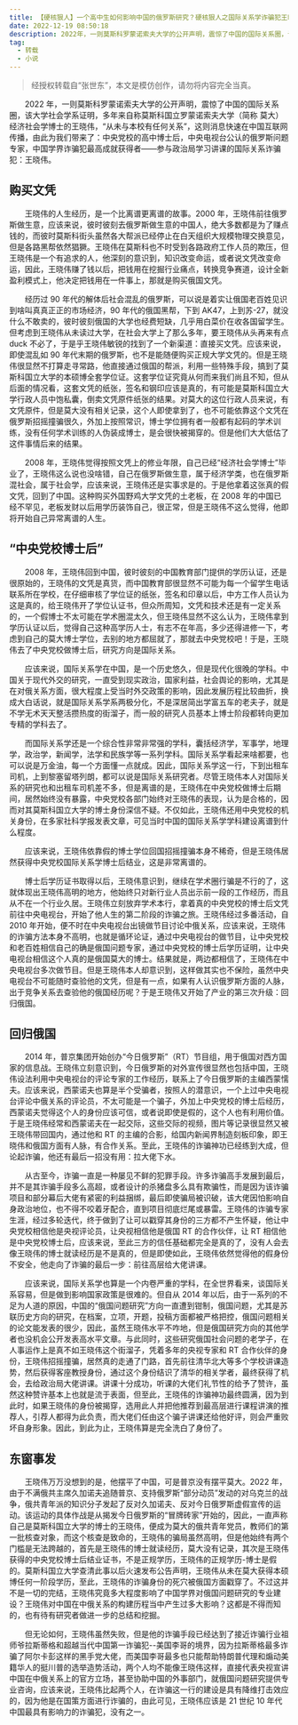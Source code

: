 ```yaml
---
title: 【硬核狠人】一个高中生如何影响中国的俄罗斯研究？硬核狠人之国际关系学诈骗犯王晓伟（转载）
date: 2022-12-19 08:50:18
description: 2022年，一则莫斯科罗蒙诺索夫大学的公开声明，震惊了中国的国际关系圈，该大学社会学系证明，多年来自称莫斯科国立罗蒙诺索夫大学（简称 莫大）经济社会学博士的王晓伟，“从未与本校有任何关系”，这则消息快速在中国互联网传播，由此为我们带来了：中央党校的高中博士后，中央电视台公认的俄罗斯问题专家，中国学界诈骗犯最高成就获得者--参与政治局学习讲课的国际关系诈骗犯：王晓伟。
tag: 
  - 转载
  - 小说
---
```


> 经授权转载自“张世东”，本文是模仿创作，请勿将内容完全当真。

　　2022 年，一则莫斯科罗蒙诺索夫大学的公开声明，震惊了中国的国际关系圈，该大学社会学系证明，多年来自称莫斯科国立罗蒙诺索夫大学（简称 莫大）经济社会学博士的王晓伟，“从未与本校有任何关系”，这则消息快速在中国互联网传播，由此为我们带来了：中央党校的高中博士后，中央电视台公认的俄罗斯问题专家，中国学界诈骗犯最高成就获得者——参与政治局学习讲课的国际关系诈骗犯：王晓伟。

## 购买文凭

　　王晓伟的人生经历，是一个比离谱更离谱的故事。2000 年，王晓伟前往俄罗斯做生意，应该来说，彼时彼刻去俄罗斯做生意的中国人，绝大多数都是为了赚点钱的，而彼时莫斯科街头虽然各大帮派已经停止在白天组织大规模物理交换意见，但是各路黑帮依然猖獗。王晓伟在莫斯科也不时受到各路政府工作人员的欺压，但王晓伟是一个有追求的人，他深刻的意识到，知识改变命运，或者说文凭改变命运，因此，王晓伟赚了钱以后，把钱用在挖掘行业痛点，转换竞争赛道，设计全新盈利模式上，他决定把钱用在一件事上，那就是购买俄国文凭。

　　经历过 90 年代的解体后社会混乱的俄罗斯，可以说是着实让俄国老百姓见识到啥叫真真正正的市场经济，90 年代的俄国黑帮，下到 AK47，上到苏-27，就没什么不敢卖的，彼时彼刻俄国的大学也经费短缺，几乎用白菜价在收各国留学生。但考虑到王晓伟从未读过大学，在社会大学上了那么多年，要王晓伟从头再来有点 duck 不必了，于是乎王晓伟敏锐的找到了一个新渠道：直接买文凭。应该来说，即使混乱如 90 年代末期的俄罗斯，也不是能随便购买正规大学文凭的。但是王晓伟很显然不打算走寻常路，他直接通过俄国的帮派，利用一些特殊手段，搞到了莫斯科国立大学的本硕博全套学位证。这套学位证究竟从何而来我们尚且不知，但从后面的情况看，这套文凭的纸张，签名和钢印应该是真的，有可能是莫斯科国立大学行政人员中饱私囊，倒卖文凭原件纸张的结果。对莫大的这位行政人员来说，有文凭原件，但是莫大没有相关记录，这个人即使拿到了，也不可能依靠这个文凭在俄罗斯招摇撞骗很久，外加上按照常识，博士学位拥有者一般都有起码的学术训练，没有任何学术训练的人伪装成博士，是会很快被揭穿的。但是他们大大低估了这件事情后来的结果。

　　2008 年，王晓伟觉得按照文凭上的修业年限，自己已经“经济社会学博士”毕业了，王晓伟这么说也没啥错，自己在俄罗斯做生意，属于经济学类，也在俄罗斯混社会，属于社会学，应该来说，王晓伟还是实事求是的。于是他拿着这张真的假文凭，回到了中国。这种购买外国野鸡大学文凭的土老板，在 2008 年的中国已经不罕见，老板发财以后用学历装饰自己，很正常，但是王晓伟不这么觉得，他即将开始自己异常离谱的人生。

## “中央党校博士后”

　　2008 年，王晓伟回到中国，彼时彼刻的中国教育部门提供的学历认证，还是很原始的，王晓伟的文凭是真货，而中国教育部很显然不可能为每一个留学生电话联系所在学校，在仔细审核了学位证的纸张，签名和印章以后，中方工作人员认为这是真的，给王晓伟开了学位认证书，但众所周知，文凭和技术还是有一定关系的，一个假博士不太可能在学术圈混太久，但王晓伟显然不这么认为，王晓伟拿到学历认证以后，觉得自己这种高学历人士，有志不在年高，多少还得进修一下，考虑到自己的莫大博士学位，去别的地方都屈就了，那就去中央党校吧！于是，王晓伟去了中央党校做博士后，研究方向是国际关系。

　　应该来说，国际关系学在中国，是一个历史悠久，但是现代化很晚的学科。中国关于现代外交的研究，一直受到现实政治，国家利益，社会舆论的影响，尤其是在对俄关系方面，很大程度上受当时外交政策的影响，因此发展历程比较曲折，换成大白话说，就是国际关系学系两极分化，不是深居简出学富五车的老夫子，就是不学无术天天整活攒热度的街溜子，而一般的研究人员基本上博士阶段都转向更加专精的学科去了。

　　而国际关系学还是一个综合性非常非常强的学科，囊括经济学，军事学，地理学，政治学，新闻学，法学和民族学等一系列学科。国际关系学看起来啥都要，也可以说是万金油，每一个方面懂一点就成。因此，国际关系学这一行，下到出租车司机，上到黎塞留塔列朗，都可以说是国际关系研究者。尽管王晓伟本人对国际关系的研究也和出租车司机差不多，但是离谱的是，王晓伟在中央党校做博士后期间，居然始终没有暴露，中央党校各部门始终对王晓伟的表现，认为是合格的，因而对其莫斯科国立大学的博士身份深信不疑。不仅如此，王晓伟还用中央党校的机关身份，在多家社科学报发表文章，可见当时中国的国际关系学学科建设离谱到什么程度。

　　应该来说，王晓伟依靠假的博士学位回国招摇撞骗本身不稀奇，但是王晓伟居然获得中央党校国际关系学博士后结业，这是非常离谱的。

　　博士后学历证书取得以后，王晓伟意识到，继续在学术圈行骗是不行的了，这就体现出王晓伟高明的地方，他始终只对新行业人员出示前一段的工作经历，而且从不在一个行业久居。王晓伟立刻放弃学术本行，拿着真的中央党校的博士后文凭前往中央电视台，开始了他人生的第二阶段的诈骗之旅。王晓伟经过多番活动，自 2010 年开始，便不时在中央电视台出镜做节目讨论中俄关系，应该来说，王晓伟的诈骗方法本身不高明，也就是循环论证，通过中央电视台的做节目，让中央党校和老百姓相信自己的确是俄国问题专家，通过中央党校的博士后学历证明，让中央电视台相信这个人真的是俄国莫大的博士。结果就是，两边都相信了，王晓伟在中央电视台多次做节目。但是王晓伟本人却意识到，这样做其实也不保险，虽然中央电视台不可能随时查验他的文凭，但是有一点，如果有人认识俄罗斯方面的人脉，出于竞争关系去查验他的俄国经历呢？于是王晓伟又开始了产业的第三次升级：回归俄国。

## 回归俄国

　　2014 年，普京集团开始创办“今日俄罗斯”（RT）节目组，用于俄国对西方国家的信息战。王晓伟立刻意识到，今日俄罗斯的对外宣传很显然也包括中国，王晓伟设法利用中央电视台的评论专家的工作经历，联系上了今日俄罗斯的主编西蒙懦夫。应该来说，西蒙诺夫也算是半个受骗者，按照人的潜意识，一个上过中央电视台评论中俄关系的评论员，不太可能是一个骗子，外加上中央党校的博士后经历，西蒙诺夫觉得这个人的身份应该可信，或者说即使是假的，这个人也有利用价值。于是王晓伟经常和西蒙诺夫在一起交际，这些交际的视频，图片等记录很显然又被王晓伟带回国内，通过他和 RT 的主编的合影，给国内新闻界制造刻板印象，即王晓伟和俄国方面有人脉，有合作关系。至此，王晓伟的诈骗神功已经练到大成，但论起诈骗，他还有最后一招没有用：拉大佬下水。

　　从古至今，诈骗一直是一种屡见不鲜的犯罪手段。许多诈骗高手发展到最后，并不是其诈骗手段多么高超，或者设计的杀猪盘多么具有欺骗性，而是因为该诈骗项目和部分幕后大佬有紧密的利益捆绑，最后即使骗局被识破，该大佬因怕影响自身政治地位，也不得不咬着牙配合，直到项目彻底烂尾或暴雷。王晓伟的诈骗专家生涯，经过多轮迭代，终于做到了让可以戳穿其身份的三方都不产生怀疑，他让中央党校相信他是央视评论员，让央视相信他是俄国 RT 的合作伙伴，让 RT 相信他是中央党校博士后，应该来说，至此三方的信任基础都完全是真的了，没有人会去像王晓伟的博士就读经历是不是真的，但是即使如此，王晓伟依然觉得他的假身份不安全，他走向了诈骗的最后一步：前往高层给大佬讲课。

　　应该来说，国际关系学也算是一个内卷严重的学科，在全世界看来，谈国际关系容易，但是做到影响国家政策是很难的。但自从 2014 年以后，由于一系列的不足为人道的原因，中国的“俄国问题研究”方向一直遭到钳制，俄国问题，尤其是苏联历史方向的研究，在档案，立项，开题，投稿方面都被严格把控，俄国问题相关的论文能发表的很少，因此，虽然王晓伟水平不咋地，但是俄国研究方向的其他学者也没机会公开发表高水平文章。与此同时，这些研究俄国社会问题的老学子，在人事运作上是真不如王晓伟这个街溜子，凭着多年的央视专家和 RT 合作伙伴的身份，王晓伟招摇撞骗，居然真的走通了门路，首先前往清华北大等多个学校讲课造势，然后获得客座教授身份，通过这个身份结识了清华的相关学者，最终获得了机会，去给政治局大佬讲课。讲课十分成功，听课的大佬们礼节性的给予了赞许，虽然这种赞许基本上也就是流于表面，但至此，王晓伟的诈骗神功最终圆满，因为到此时，如果王晓伟的身份被揭穿，选用此人并把他推荐到最高层进行课程讲演的推荐人，引荐人都得为此负责，而大佬们任由这个骗子讲课还给他好评，则会严重败坏自身形象。因此，到此为止，王晓伟算是完全洗白了身份了。

## 东窗事发

　　王晓伟万万没想到的是，他摆平了中国，可是普京没有摆平莫大。2022 年，由于不满俄共主席久加诺夫追随普京、支持俄罗斯“部分动员”发动的对乌克兰的战争，俄共青年派的知识分子发起了反对久加诺夫、反对今日俄罗斯虚假宣传的运动。该运动的具体作战是从揭发今日俄罗斯的“冒牌砖家”开始的，因此，一直声称自己是莫斯科国立大学的博士的王晓伟，便成为莫大的俄共青年党员，教师们的第一批核查对象，而这个核查是致命的，王晓伟的骗局虽然高明，但是他始终有两个门槛是无法跨越的，首先是王晓伟的博士就读经历，莫大没有记录，其次是王晓伟获得的中央党校博士后结业证书，不是正规学历，王晓伟的正规学历-博士是假的。莫斯科国立大学查清此事以后火速发布公告声明，王晓伟从未在莫大获得本硕博任何一阶段学历，至此，王晓伟的诈骗身份的死穴被俄国方面戳穿了。不过这并不是一切的完结，王晓伟究竟多大程度影响了中国学界对俄国问题研究的专业建设？王晓伟对中国在中俄关系的构建历程当中产生过多大影响？这都是不得而知的，也有待有研究者做进一步的总结和挖掘。

　　但无论如何，王晓伟虽然失败，但是他的诈骗手段已经达到了接近诈骗行业祖师爷拉斯蒂格和超越当代中国第一诈骗犯--美国李哥的境界，因为拉斯蒂格最多诈骗了阿尔卡彭这样的黑手党大佬，而美国李哥最多也只能帮助特朗普代理和煽动美籍华人的挺川普的选举造势活动，两个人均不能像王晓伟这样，直接代表央视宣讲中国在中俄关系上的官方立场，甚至协助中国的外事部门，就俄国问题研究提供专业咨询，应该来说，王晓伟比起两个人，在诈骗这一行的建设是具有降维打击效应的，因为他是在国策方面进行诈骗的，由此可见，王晓伟应该是 21 世纪 10 年代中国最具有影响力的诈骗犯，没有之一。
